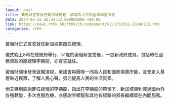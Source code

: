 ```yaml
---
layout: post
title: 黃循財宣誓就任新加坡總理　承諾為人民和國家竭盡所能
date: 2024-05-15 20:54:52.000000000 +08:00
link: https://news.rthk.hk/rthk/ch/component/k2/1753292-20240515.htm
categories: rthk
---
```


黃循財正式宣誓就任新加坡第四任總理。

儀式晚上8時在總統府舉行，51歲的黃循財宣誓後，一眾新政府成員，包括轉任國務資政的原總理李顯龍，亦宣誓就任。

黃循財隨後發表就職演說，承諾會與團隊一同為人民和國家竭盡所能，並會走入基層貼近民眾，了解人民心聲，努力提高人民的生活質素。

他又特別感謝卸任總理的李顯龍，指出在李顯龍的帶領下，新加坡順利渡過國內外各種轉變，多次克服危機，亦感謝李顯龍和其他有經驗的部長繼續留在內閣服務。
